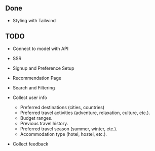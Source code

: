 ## Done

- Styling with Tailwind

## TODO

- Connect to model with API

- SSR
- Signup and Preference Setup
- Recommendation Page
- Search and Filtering
- Collect user info
	- Preferred destinations (cities, countries)
	- Preferred travel activities (adventure, relaxation, culture, etc.).
	- Budget ranges.
	- Previous travel history.
	- Preferred travel season (summer, winter, etc.).
	- Accommodation type (hotel, hostel, etc.).
- Collect feedback
